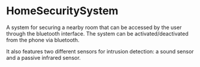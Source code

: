 # HomeSecuritySystem

A system for securing a nearby room that can be accessed by the user through the bluetooth interface.
The system can be activated/deactivated from the phone via bluetooth.

It also features two different sensors for intrusion detection: a sound sensor and a passive infrared sensor.
